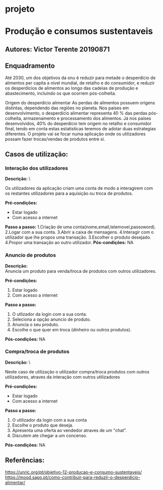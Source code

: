 # projeto
# Produção e consumos sustentaveis 



## Autores: Victor Terente 20190871

## Enquadramento
Até 2030, um dos objetivos da onu é reduzir para metade o desperdício de alimentos per capita a nível mundial, de retalho e do consumidor, e reduzir os desperdícios de alimentos ao longo das cadeias de produção e abastecimento, incluindo os que ocorrem pós-colheita.

Origem do desperdício alimentar
As perdas de alimentos possuem origens distintas, dependendo das regiões no planeta. Nos países em desenvolvimento, o desperdício alimentar representa 40 % das perdas pós-colheita, armazenamento e processamento dos alimentos. Já nos países desenvolvidos, 40% do desperdício tem origem no retalho e consumidor final, tendo em conta estas estatisticas teremos de adotar duas estrategias diferentes.
O projeto vai se focar numa aplicação onde os utilizadores possam fazer trocas/vendas de produtos entre si.



## Casos de utilização:
### Interação dos utilizadores 
**Descrição:** \

Os utilizadores da aplicação criam uma conta de modo a interagirem com os restantes utilizadores para a aquisição ou troca de produtos.

**Pré-condições:**
 - Estar logado 
- Com acesso a internet 

**Passo a passo:** 
1.Criação de uma conta(nome,email,telemovel,passoword).
2.Logar com a sua conta. 
3.Abrir a caixa de mensagens. 
4.Interagir com o utilizador que lhe propos uma transação.
3.Escolher o produto desejado.
4.Propor uma transação ao outro utilizador.
**Pós-condições:**
NA
### Anuncio de produtos 
**Descrição:** \
Anuncia um produto para venda/troca de produtos com outros utilizadores.

**Pré-condições:** 
1. Estar logado
2. Com acesso a internet

**Passo a passo:**
1. O utlizador da login com a sua conta.
2. Seleciona a opção anuncio de produto.
3. Anuncia o seu produto.
4. Escolhe o que quer em troca (dinheiro ou outros produtos).

**Pós-condições:**
NA



### Compra/troca de produtos 
**Descrição:** \

Neste caso de utilização o utilizador compra/troca produtos com outros utilizadores, atraves da interação com outros utilizadores

**Pré-condições:**
- Estar logado
- Com acesso a internet 

**Passo a passo:** 
1. O utilizador da login com a sua conta
2. Escolhe o produto que deseja.
3. Apresenta uma oferta ao vendedor atraves de um "chat".
4. Discutem ate chegar a um concenso.

**Pós-condições:**
NA


## Referências:
https://unric.org/pt/objetivo-12-producao-e-consumo-sustentaveis/
https://mood.sapo.pt/como-contribuir-para-reduzir-o-desperdicio-alimentar/

